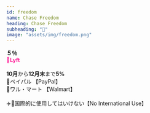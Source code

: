 ```yaml
---
id: freedom
name: Chase Freedom
heading: Chase Freedom
subheading: "📅"
image: "assets/img/freedom.png"
---
```

<strong>５％</strong><br />
<span style="color: deeppink"><strong>🚕Lyft</strong></span><br /><br />
<strong>10月</strong>から<strong>12月末</strong>まで<strong>5%</strong> <br />
💸ペイパル 【PayPal】　<br />
🏬ワル・マート 【Walmart】　<br />
<br />
✈️🚫国際的に使用してはいけない【No International Use】

<!-- ⛽ガソリンスタンド 【Gas Stations】　<br /> -->
<!-- 🚗レンタカー【Car Rental】　<br /> -->

<!-- 🉑アマゾン 【Amazon】<br /> -->

<!-- 🛒食料品店 【Grocery Stores】　<br /> -->
<!-- 🛍eBay <br /> -->

<!-- 🔨ホームセンター 【Home Improvement Stores】 <br /> -->


<!-- 🏬卸売クラブ【Warehouse Clubs】 <br /> -->
<!-- 📱電話サービス【Simple Mobile, Optimum】 <br /> -->
<!-- 🎵ストリーミングサービス【Spotify, Netflix, Apple Music】 <br /> -->

<!-- 🛒食料品店 【Grocery Stores】　<br /> -->

<!-- 🤸ジムとフィットネスクラブ 【Gym & Fitness Memberships】 <br /> -->

<!-- 🏬デパート 【Department Stores】　<br /> -->
<!-- 🏦チェース・ペイ・アプリ 【Chase Pay】　<br /> -->

<!-- 🛒ホール・フーヅ 【Whole Foods】<br /> -->


<!-- 📱電話サービス【Simple Mobile, Optimum】 <br /> -->

<!-- <strong>7月</strong>から<strong>9月</strong>まで<strong>5%</strong> <br /> -->
<!-- ⛽ガソリンスタンド 【Gas Stations】　<br /> -->

<!-- 🔨ホームセンター 【Home Improvement Stores】 <br /> -->

<!-- 💊薬局　【CVS、Rite-Aid、Duane Reade、もっと】 <br /> -->
<!-- 💰通行料金　【Tolls】 -->
